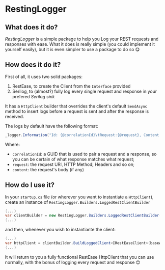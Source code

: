 # RestingLogger
## What does it do?
*RestingLogger* is a simple package to help you Log your REST requests and responses with ease. What it does is really simple (you could implement it yourself easily), but it is even simpler to use a package to do so 😋

## How does it do it?
First of all, it uses two solid packages:
1. RestEase, to create the Client from the `Interface` provided
1. Serilog, to (almost?) fully log every single request and response in your prefered *Serilog sink*

It has a `HttpClient` builder that overrides the client's default `SendAsync` method to insert logs before a request is sent and after the response is received.

The logs by default have the following format:
```csharp
_logger.Information("Id: {@correlationId}\tRequest:{@request}, Content:{@content}", correlationId, request, content);
```

Where:
* `correlationId`: a GUID that is used to pair a request and a response, so you can be certain of what response matches what request;
* `request`: the request URI, HTTP Method, Headers and so on;
* `content`: the request's body (if any)

## How do I use it?
In your `startup.cs` file (or wherever you want to instantiate a `HttpClient`), create an instance of `RestingLogger.Builders.LoggedRestClientBuilder`
```csharp
(...)
var clientBuilder = new RestingLogger.Builders.LoggedRestClientBuilder();
(...)
```

and then, whenever you wish to instantiante the client:
```csharp
(...)
var httpClient = clientBuilder.BuildLoggedClient<IRestEaseClient>(baseApiUri, serilogLogger);
(...)
```

It will return to you a fully functional RestEase HttpClient that you can use normally, with the bonus of logging every request and response 😊